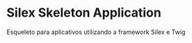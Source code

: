 Silex Skeleton Application
================

Esqueleto para aplicativos utilizando a framework Silex e Twig
